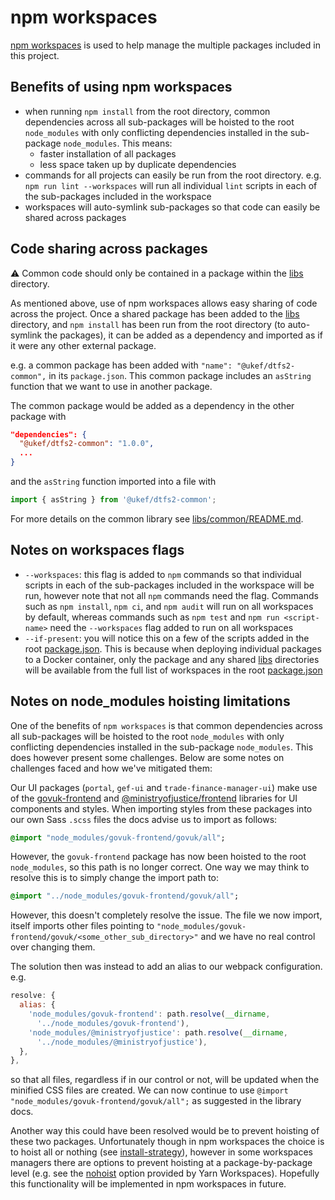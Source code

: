 # npm workspaces

[npm workspaces](https://docs.npmjs.com/cli/v10/using-npm/workspaces) is used to
help manage the multiple packages included in this project.

## Benefits of using npm workspaces

- when running `npm install` from the root directory, common dependencies across
  all sub-packages will be hoisted to the root `node_modules` with only
  conflicting dependencies installed in the sub-package `node_modules`. This
  means:
  - faster installation of all packages
  - less space taken up by duplicate dependencies
- commands for all projects can easily be run from the root directory. e.g. `npm
run lint --workspaces` will run all individual `lint` scripts in each of the
  sub-packages included in the workspace
- workspaces will auto-symlink sub-packages so that code can easily be shared
  across packages

## Code sharing across packages

:warning: Common code should only be contained in a package within the [libs](./libs)
directory.

As mentioned above, use of npm workspaces allows easy sharing of code across the
project. Once a shared package has been added to the [libs](./libs) directory, and
`npm install` has been run from the root directory (to auto-symlink the packages),
it can be added as a dependency and imported as if it were any other external
package.

e.g. a common package has been added with `"name": "@ukef/dtfs2-common",` in its
`package.json`. This common package includes an `asString` function that we want
to use in another package.

The common package would be added as a dependency in the other package with

```json
"dependencies": {
  "@ukef/dtfs2-common": "1.0.0",
  ...
}
```

and the `asString` function imported into a file with

```typescript
import { asString } from '@ukef/dtfs2-common';
```

For more details on the common library see [libs/common/README.md](/libs/common/README.md).

## Notes on workspaces flags

- `--workspaces`: this flag is added to `npm` commands so that individual
  scripts in each of the sub-packages included in the workspace will be run,
  however note that not all `npm` commands need the flag. Commands such as
  `npm install`, `npm ci`, and `npm audit` will run on all workspaces by
  default, whereas commands such as `npm test` and `npm run <script-name>`
  need the `--workspaces` flag added to run on all workspaces
- `--if-present`: you will notice this on a few of the scripts added in the
  root [package.json](./package.json). This is because when deploying
  individual packages to a Docker container, only the package and any shared
  [libs](./libs) directories will be available from the full list of workspaces
  in the root [package.json](./package.json)

## Notes on node_modules hoisting limitations

One of the benefits of `npm workspaces` is that common dependencies across all
sub-packages will be hoisted to the root `node_modules` with only conflicting
dependencies installed in the sub-package `node_modules`. This does however
present some challenges. Below are some notes on challenges faced and how we've
mitigated them:

Our UI packages (`portal`, `gef-ui` and `trade-finance-manager-ui`) make use of
the [govuk-frontend](https://www.npmjs.com/package/govuk-frontend) and
[@ministryofjustice/frontend](https://www.npmjs.com/package/@ministryofjustice/frontend)
libraries for UI components and styles. When importing styles from these
packages into our own Sass `.scss` files the docs advise us to import as
follows:

```sass
@import "node_modules/govuk-frontend/govuk/all";
```

However, the `govuk-frontend` package has now been hoisted to the root
`node_modules`, so this path is no longer correct. One way we may think to
resolve this is to simply change the import path to:

```sass
@import "../node_modules/govuk-frontend/govuk/all";
```

However, this doesn't completely resolve the issue. The file we now import,
itself imports other files pointing to
`"node_modules/govuk-frontend/govuk/<some_other_sub_directory>"` and we have
no real control over changing them.

The solution then was instead to add an alias to our webpack configuration.
e.g.

```javascript
resolve: {
  alias: {
    'node_modules/govuk-frontend': path.resolve(__dirname,
      '../node_modules/govuk-frontend'),
    'node_modules/@ministryofjustice': path.resolve(__dirname,
      '../node_modules/@ministryofjustice'),
  },
},
```

so that all files, regardless if in our control or not, will be updated when
the minified CSS files are created. We can now continue to use
`@import "node_modules/govuk-frontend/govuk/all";` as suggested in the library
docs.

Another way this could have been resolved would be to prevent hoisting of these
two packages. Unfortunately though in npm workspaces the choice is to hoist all
or nothing (see
[install-strategy](https://docs.npmjs.com/cli/v9/commands/npm-install#install-strategy)),
however in some workspaces managers there are options to prevent hoisting at a
package-by-package level (e.g. see the
[nohoist](https://classic.yarnpkg.com/blog/2018/02/15/nohoist/) option provided
by Yarn Workspaces). Hopefully this functionality will be implemented in npm
workspaces in future.
